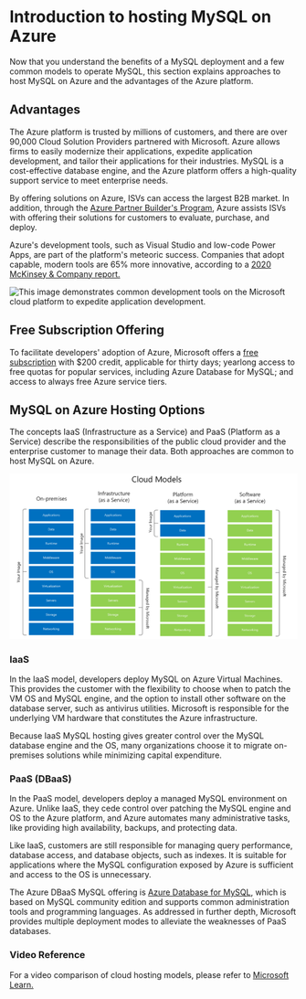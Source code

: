 # Introduction to hosting MySQL on Azure

Now that you understand the benefits of a MySQL deployment and a few common models to operate MySQL, this section explains approaches to host MySQL on Azure and the advantages of the Azure platform.

## Advantages

The Azure platform is trusted by millions of customers, and there are over 90,000 Cloud Solution Providers partnered with Microsoft. Azure allows firms to easily modernize their applications, expedite application development, and tailor their applications for their industries. MySQL is a cost-effective database engine, and the Azure platform offers a high-quality support service to meet enterprise needs.

By offering solutions on Azure, ISVs can access the largest B2B market. In addition, through the [Azure Partner Builder's Program](https://partner.microsoft.com/marketing/azure-isv-technology-partners), Azure assists ISVs with offering their solutions for customers to evaluate, purchase, and deploy.

Azure's development tools, such as Visual Studio and low-code Power Apps, are part of the platform's meteoric success. Companies that adopt capable, modern tools are 65% more innovative, according to a [2020 McKinsey & Company report.](https://azure.microsoft.com/mediahandler/files/resourcefiles/developer-velocity-how-software-excellence-fuels-business-performance/Developer-Velocity-How-software-excellence-fuels-business-performance-v4.pdf)

![This image demonstrates common development tools on the Microsoft cloud platform to expedite application development.](media/ISV-Tech-Builders-tools.png "Microsoft cloud tooling")

## Free Subscription Offering

To facilitate developers' adoption of Azure, Microsoft offers a [free subscription](https://azure.microsoft.com/free/search/) with $200 credit, applicable for thirty days; yearlong access to free quotas for popular services, including Azure Database for MySQL; and access to always free Azure service tiers.  

## MySQL on Azure Hosting Options

The concepts IaaS (Infrastructure as a Service) and PaaS (Platform as a Service) describe the responsibilities of the public cloud provider and the enterprise customer to manage their data. Both approaches are common to host MySQL on Azure.

![Diagram shows the cloud adoption strategy.](media/cloud-adoption-strategies.png "Cloud adoption strategy")

### IaaS

In the IaaS model, developers deploy MySQL on Azure Virtual Machines. This provides the customer with the flexibility to choose when to patch the VM OS and MySQL engine, and the option to install other software on the database server, such as antivirus utilities. Microsoft is responsible for the underlying VM hardware that constitutes the Azure infrastructure.

Because IaaS MySQL hosting gives greater control over the MySQL database engine and the OS, many organizations choose it to migrate on-premises solutions while minimizing capital expenditure.

### PaaS (DBaaS)

In the PaaS model, developers deploy a managed MySQL environment on Azure. Unlike IaaS, they cede control over patching the MySQL engine and OS to the Azure platform, and Azure automates many administrative tasks, like providing high availability, backups, and protecting data.

Like IaaS, customers are still responsible for managing query performance, database access, and database objects, such as indexes. It is suitable for applications where the MySQL configuration exposed by Azure is sufficient and access to the OS is unnecessary.

The Azure DBaaS MySQL offering is [Azure Database for MySQL](https://azure.microsoft.com/services/mysql/#features), which is based on MySQL community edition and supports common administration tools and programming languages. As addressed in further depth, Microsoft provides multiple deployment modes to alleviate the weaknesses of PaaS databases.

### Video Reference

For a video comparison of cloud hosting models, please refer to [Microsoft Learn.](https://docs.microsoft.com/learn/modules/cmu-cloud-computing-overview/4-building-blocks)
